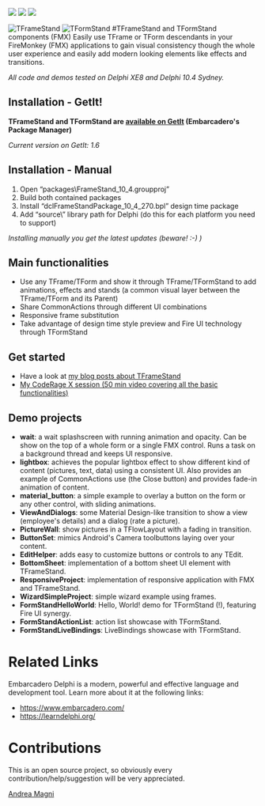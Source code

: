 ![](https://img.shields.io/github/v/release/andrea-magni/TFrameStand)
![](https://img.shields.io/github/release-date/andrea-magni/TFrameStand)
![](https://img.shields.io/github/commits-since/andrea-magni/TFrameStand/v.1.6)

![TFrameStand](media/frame_stand_xhdpi.png)
![TFormStand](media/form_stand_xhdpi.png)
#TFrameStand and TFormStand components (FMX)
Easily use TFrame or TForm descendants in your FireMonkey (FMX) applications to gain visual consistency though the whole user experience and easily add modern looking elements like effects and transitions.

_All code and demos tested on Delphi XE8 and Delphi 10.4 Sydney._

## Installation - GetIt!
**TFrameStand and TFormStand are [available on GetIt](https://blog.andreamagni.eu/2017/05/tframestand-v-1-3-available-on-github-and-getit/) (Embarcadero's Package Manager)**

_Current version on GetIt: 1.6_

## Installation - Manual
1. Open “packages\FrameStand_10_4.groupproj”
2. Build both contained packages
2. Install “dclFrameStandPackage_10_4_270.bpl” design time package
3. Add “source\” library path for Delphi (do this for each platform you need to support)

_Installing manually you get the latest updates (beware! :-) )_

## Main functionalities
* Use any TFrame/TForm and show it through TFrame/TFormStand to add animations, effects and stands (a common visual layer between the TFrame/TForm and its Parent)
* Share CommonActions through different UI combinations
* Responsive frame substitution
* Take advantage of design time style preview and Fire UI technology through TFormStand

## Get started
* Have a look at [my blog posts about TFrameStand](https://blog.andreamagni.eu/tag/tframestand/)
* [My CodeRage X session (50 min video covering all the basic functionalities)](https://www.youtube.com/watch?v=Z6_ZvnCmFCw)

## Demo projects
* **wait**: a wait splashscreen with running animation and opacity. Can be show on the top of a whole form or a single FMX control. Runs a task on a background thread and keeps UI responsive.
* **lightbox**: achieves the popular lightbox effect to show different kind of content (pictures, text, data) using a consistent UI. Also provides an example of CommonActions use (the Close button) and provides fade-in animation of content.
* **material_button**: a simple example to overlay a button on the form or any other control, with sliding animations.
* **ViewAndDialogs**: some Material Design-like transition to show a view (employee's details) and a dialog (rate a picture).
* **PictureWall**: show pictures in a TFlowLayout with a fading in transition.
* **ButtonSet**: mimics Android's Camera toolbuttons laying over your content.
* **EditHelper**: adds easy to customize buttons or controls to any TEdit.
* **BottomSheet**: implementation of a bottom sheet UI element with TFrameStand.
* **ResponsiveProject**: implementation of responsive application with FMX and TFrameStand.
* **WizardSimpleProject**: simple wizard example using frames.
* **FormStandHelloWorld**: Hello, World! demo for TFormStand (!), featuring Fire UI synergy.
* **FormStandActionList**: action list showcase with TFormStand.
* **FormStandLiveBindings**: LiveBindings showcase with TFormStand.

# Related Links
Embarcadero Delphi is a modern, powerful and effective language and development tool. Learn more about it at the following links:
 * https://www.embarcadero.com/
 * https://learndelphi.org/

# Contributions
This is an open source project, so obviously every contribution/help/suggestion will be very appreciated.

[Andrea Magni](http://www.andreamagni.eu)
